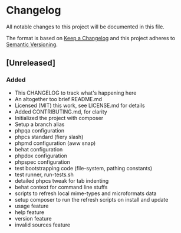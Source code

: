# Changelog
All notable changes to this project will be documented in this file.

The format is based on [Keep a Changelog](http://keepachangelog.com/en/1.0.0/)
and this project adheres to [Semantic Versioning](http://semver.org/spec/v2.0.0.html).

## [Unreleased]
### Added
- This CHANGELOG to track what's happening here
- An altogether too brief README.md
- Licensed (MIT) this work, see LICENSE.md for details
- Added CONTRIBUTING.md, for clarity
- Initialized the project with composer
- Setup a branch alias
- phpqa configuration
- phpcs standard (fiery slash)
- phpmd configuration (aww snap)
- behat configuration
- phpdox configuration
- phpspec configuration
- test bootstrapping code (file-system, pathing constants)
- test runner, run-tests.sh
- detailed phpcs tweak for tab indenting
- behat context for command line stuffs
- scripts to refresh local mime-types and microformats data
- setup composer to run the refresh scripts on install and update
- usage feature
- help feature
- version feature
- invalid sources feature
